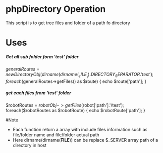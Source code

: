 phpDirectory Operation
=======================
This script is to get tree files and folder of a path fo directory

# Uses
##### Get all sub folder form 'test' folder
$generalRoutes = new DirectoryObj(dirname(dirname(__FILE__)) . DIRECTORY_SEPARATOR.'test');
foreach($generalRoutes->getFiles() as $route)
{
    echo $route['path'];
}

##### get each files from 'test' folder
$robotRoutes = $robotObj->getFiles($robot['path'].'/test');
foreach($robotRoutes as $robotRoute)
{
    echo $robotRoute['path'];
}


#Note
- Each function return a array with include files information such as file/folder  name and file/folder actual path
- Here dirname(dirname(__FILE__)) can be replace $_SERVER array path of a directory in host